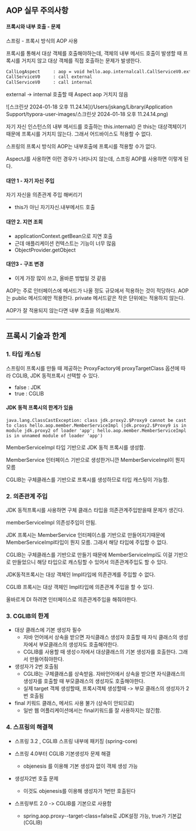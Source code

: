 ## AOP 실무 주의사항



#### 프록시와 내부 호출 - 문제

스프링 - 프록시 방식의 AOP 사용

프록시를 통해서 대상 객체를 호출해야하는데, 객체의 내부 메서드 호출이 발생할 때 프록시를 거치지 않고 대상 객체를 직접 호출하는 문제가 발생한다.



```bash
CallLogAspect     : aop = void hello.aop.internalcall.CallServiceV0.external()
CallServiceV0     : call external
CallServiceV0     : call internal
```



external -> internal 호출할 때 Aspect aop 거치지 않음

![스크린샷 2024-01-18 오후 11.24.14](/Users/jskang/Library/Application Support/typora-user-images/스크린샷 2024-01-18 오후 11.24.14.png)



자기 자신 인스턴스의 내부 메서드를 호출하는 this.internal() 은 this는 대상객체이기 때문에 프록시를 거치지 않는다. 그래서 어드바이스도 적용할 수 없다.



스프링의 프록시 방식의 AOP는 내부호출에 프록시를 적용할 수가 없다. 

AspectJ를 사용하면 이런 경우가 나타나지 않는데, 스프링 AOP를 사용하면 이렇게 된다.



#### 대안 1 - 자기 자신 주입

자기 자신을 의존관계 주입 해버리기

- this가 아닌 자기자신.내부메서드 호출 



#### 대안 2.  지연 조회

- applicationContext.getBean으로 지연 호출
- 근데 애플리케이션 컨텍스트는 기능이 너무 많음 
- ObjectProvider.getObject



#### 대안3 - 구조 변경

- 이게 가장 많이 쓰고, 올바른 방법일 것 같음



AOP는 주로 인터페이스에 메서드가 나올 정도 규모에서 적용하는 것이 적당하다. AOP는 public 메서드에만 적용한다. private 메서드같은 작은 단위에는 적용하지 않는다. 

AOP가 잘 적용되지 않는다면 내부 호출을 의심해보자.



----

## 프록시 기술과 한계



### 1. 타입 캐스팅

스프링이 프록시를 만들 때 제공하는 ProxyFactory에 proxyTargetClass 옵션에 따라 CGLIB, JDK 동적프록시 선택할 수 있다.

- false : JDK
- true : CGLIB



#### JDK 동적 프록시의 한계가 있음

```
java.lang.ClassCastException: class jdk.proxy2.$Proxy9 cannot be cast to class hello.aop.member.MemberServiceImpl (jdk.proxy2.$Proxy9 is in module jdk.proxy2 of loader 'app'; hello.aop.member.MemberServiceImpl is in unnamed module of loader 'app')
```

MemberServiceImpl 타입 기반으로 JDK 동적 프록시를 생성함.

MemberService 인터페이스 기반으로 생성한거니깐 MemberServiceImpl이 뭔지 모름



CGLIB는 구체클래스를 기반으로 프록시를 생성하므로 타입 캐스팅이 가능함.



### 2. 의존관계 주입

JDK 동적프록시를 사용하면 구체 클래스 타입을 의존관계주입받을때 문제가 생긴다.

memberServiceImpl 의존성주입이 안됨.





JDK 프록시는 MemberService 인터페이스를 기반으로 만들어지기때문에 MemberServiceImpl타입이 뭔지 모름. 그래서 해당 타입에 주입할 수 없다.

CGLIB는 구체클래스를 기반으로 만들기 때문에 MemberServiceImpl도 이걸 기반으로 만들었으니 해당 타입으로 캐스팅할 수 있어서 의존관계주입도 할 수 있다.



JDK동적프록시는 대상 객체인 Impl타입에 의존관계를 주입할 수 없다.

CGLIB 프록시는 대상 객체인 Impl타입에 의존관계 주입을 할 수 있다.



올바르게 DI 하려면 인터페이스로 의존관계주입을 해줘야한다.

### 3. CGLIB의 한계

- 대상 클래스에 기본 생성자 필수
  - 자바 언어에서 상속을 받으면 자식클래스 생성자 호출할 때 자식 클래스의 생성자에서 부모클래스의 생성자도 호출해야한다.
  - CGLIB를 사용할 때 생성ㅇ자에서 대상클래스의 기본 생성자를 호출한다. 그래서 만들어줘야한다. 
- 생성자가 2번 호출됨
  - CGLIB는 구체클래스를 상속받음. 자바언어에서 상속을 받으면 자식클래스의 생성자를 호출할 때 부모클래스의 생성자도 호출해야한다.
  - 실제 target 객체 생성할때, 프록시객체 생성할때 -> 부모 클래스의 생성자가 2번 호출됨
- final 키워드 클래스, 메서드 사용 불가 (상속이 안되므로)
  - 일반 웹 어플리케이션에서는 final키워드를 잘 사용하지는 않긴함.



### 4. 스프링의 해결책

- 스프링 3.2 , CGLIB 스프링 내부에 패키징 (spring-core)

- 스프링 4.0부터 CGLIB 기본생성자 문제 해결

  - objenesis 를 이용해 기본 생성자 없이 객체 생성 가능

- 생성자2번 호출 문제

  - 이것도 objenesis를 이용해 생성자가 1번만 호출된다

- 스프링부트 2.0 -> CGLIB를 기본으로 사용함

  - spring.aop.proxy--target-class=false로 JDK설정 가능, true가 기본값(CGLIB)

  


